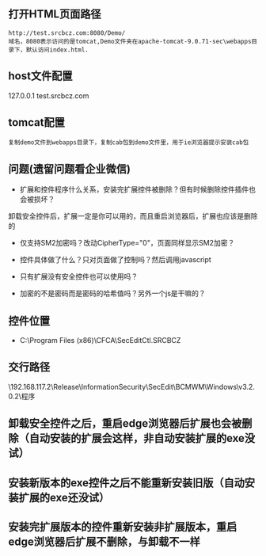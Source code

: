 
## 打开HTML页面路径

```
http://test.srcbcz.com:8080/Demo/
域名，8080表示访问的是tomcat,Demo文件夹在apache-tomcat-9.0.71-sec\webapps目录下，默认访问index.html. 
```
<!-- 有时间可以了解下端口和应用一一对应具体是怎么实现的，为什么不是直接指定路径和具体名称或者id. -->

## host文件配置
<!-- IE浏览器可以通过IP地址访问demo里的html,edge浏览器只能通过域名访问，所以需要配置host文件，通过域名映射到ip地址，由于程序在本地，所以通过DNS访问不到（应该是域名没注册吧？到时候可以具体了解一下） -->
127.0.0.1    test.srcbcz.com
<!-- 不插网线是127.0.0.1,插网线可以写以太网地址，但插网线也可以使用 无线网地址，并且这三个地址断开网线也都可以使用-->

## tomcat配置
```
复制demo文件到webapps目录下，复制cab包到demo文件里，用于ie浏览器提示安装cab包
```
<!-- ie浏览器如果没安装插件，打开时会提示安装cab包；其它浏览器需要手动安装.exe插件程序，带扩展的.exe程序会自动在浏览器安装插件。不带扩展的.exe程序需要手动加载扩展，直接拖动ext文件夹下的zip程序到浏览器扩展管理里面即可。

貌似没有扩展不可以使用？(控件需要通过扩展调用，IE不需要)

可以卸载完插件移除扩展重新安装试一下，.exe文件和扩展是什么关系呢？明天可以问一下，或者想一下搜一下 -->


## 问题(遗留问题看企业微信)
- 扩展和控件程序什么关系，安装完扩展控件被删除？但有时候删除控件插件也会被损坏？


卸载安全控件后，扩展一定是你可以用的，而且重启浏览器后，扩展也应该是删除的
<!-- 控件有３中调用方式，一种IE（IE浏览器）一种是NPAPI（对应ｃｈｒｏｍｅ、ｆｉｒｅｆｏｘ低版本浏览器）、扩展（对应ｃｈｒｏｍｅ、Ｅｄｇｅ、ｆｉｒｅｆｏｘ高版本浏览器，不同浏览器，有不同的扩展） -->
<!-- 扩展是对于Ｅｄｇｅ浏览器的，如果Ｅｄｇｅ浏览器删除扩展，控件不能调用了，但是IE不影响 -->


- 仅支持SM2加密吗？改动CipherType=\"0\"，页面同样显示SM2加密？
<!-- 客户不需要RSA算法 -->
- 控件具体做了什么？只对页面做了控制吗？然后调用javascript
<!-- 可以通过DEMO调用，也可以通过别的系统集成调用，控件不调用javascript,[1.	ObjectID：控件的ID，在控件回调javascript函数的时候用来确认是哪个控件调用了javascript函数。{这里写的不好理解，其实是为了确定会调用哪个控件，因为会装有多个控件}] -->
- 只有扩展没有安全控件也可以使用吗？
<!-- 不可以 -->

- 加密的不是密码而是密码的哈希值吗？另外一个js是干嘛的？

<!-- 另一个js是加载扩展的 -->

<!-- html主要是IE和NPAPI用的
js是扩展用的
功能是一样的
调用方式不一样 -->


## 控件位置
- C:\Program Files (x86)\CFCA\SecEditCtl.SRCBCZ

## 交行路径
\\192.168.117.2\Release\InformationSecurity\SecEdit\BCMWM\Windows\v3.2.0.2\程序


## 卸载安全控件之后，重启edge浏览器后扩展也会被删除（自动安装的扩展会这样，非自动安装扩展的exe没试）
## 安装新版本的exe控件之后不能重新安装旧版（自动安装扩展的exe还没试）
## 安装完扩展版本的控件重新安装非扩展版本，重启edge浏览器后扩展不删除，与卸载不一样

